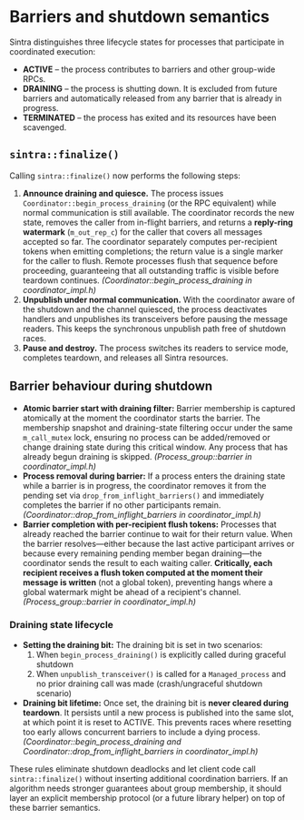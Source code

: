 # Barriers and shutdown semantics

Sintra distinguishes three lifecycle states for processes that participate in
coordinated execution:

- **ACTIVE** – the process contributes to barriers and other group-wide RPCs.
- **DRAINING** – the process is shutting down. It is excluded from future
  barriers and automatically released from any barrier that is already in
  progress.
- **TERMINATED** – the process has exited and its resources have been scavenged.

## `sintra::finalize()`

Calling `sintra::finalize()` now performs the following steps:

1. **Announce draining and quiesce.** The process issues
   `Coordinator::begin_process_draining` (or the RPC equivalent) while normal
   communication is still available. The coordinator records the new state,
   removes the caller from in-flight barriers, and returns a **reply-ring watermark**
   (`m_out_rep_c`) for the caller that covers all messages accepted so far.
   The coordinator separately computes per-recipient tokens when emitting
   completions; the return value is a single marker for the caller to flush.
   Remote processes flush that sequence before proceeding, guaranteeing
   that all outstanding traffic is visible before teardown continues.
   *(Coordinator::begin_process_draining in coordinator_impl.h)*
2. **Unpublish under normal communication.** With the coordinator aware of the
   shutdown and the channel quiesced, the process deactivates handlers and
   unpublishes its transceivers before pausing the message readers. This keeps
   the synchronous unpublish path free of shutdown races.
3. **Pause and destroy.** The process switches its readers to service mode,
   completes teardown, and releases all Sintra resources.

## Barrier behaviour during shutdown

- **Atomic barrier start with draining filter:** Barrier membership is captured
  atomically at the moment the coordinator starts the barrier. The membership
  snapshot and draining-state filtering occur under the same `m_call_mutex` lock,
  ensuring no process can be added/removed or change draining state during this
  critical window. Any process that has already begun draining is skipped.
  *(Process_group::barrier in coordinator_impl.h)*
- **Process removal during barrier:** If a process enters the draining state while
  a barrier is in progress, the coordinator removes it from the pending set via
  `drop_from_inflight_barriers()` and immediately completes the barrier if no other
  participants remain. *(Coordinator::drop_from_inflight_barriers in coordinator_impl.h)*
- **Barrier completion with per-recipient flush tokens:** Processes that already
  reached the barrier continue to wait for their return value. When the barrier
  resolves—either because the last active participant arrives or because every
  remaining pending member began draining—the coordinator sends the result to each
  waiting caller. **Critically, each recipient receives a flush token computed at
  the moment their message is written** (not a global token), preventing hangs
  where a global watermark might be ahead of a recipient's channel.
  *(Process_group::barrier in coordinator_impl.h)*

### Draining state lifecycle

- **Setting the draining bit:** The draining bit is set in two scenarios:
  1. When `begin_process_draining()` is explicitly called during graceful shutdown
  2. When `unpublish_transceiver()` is called for a `Managed_process` and no prior
     draining call was made (crash/ungraceful shutdown scenario)
- **Draining bit lifetime:** Once set, the draining bit is **never cleared during
  teardown**. It persists until a new process is published into the same slot,
  at which point it is reset to ACTIVE. This prevents races where resetting too
  early allows concurrent barriers to include a dying process.
  *(Coordinator::begin_process_draining and Coordinator::drop_from_inflight_barriers in coordinator_impl.h)*

These rules eliminate shutdown deadlocks and let client code call
`sintra::finalize()` without inserting additional coordination barriers. If an
algorithm needs stronger guarantees about group membership, it should layer an
explicit membership protocol (or a future library helper) on top of these
barrier semantics.

